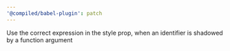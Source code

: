 ```yaml
---
'@compiled/babel-plugin': patch
---
```


Use the correct expression in the style prop, when an identifier is shadowed by a function argument
